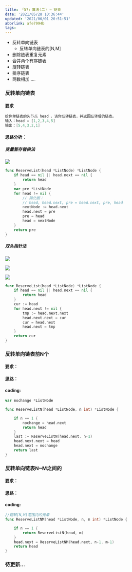 ```yaml
---
title: 「57」算法(二) → 链表
date: '2021/05/28 10:36:44'
updated: '2021/06/01 20:51:51'
abbrlink: afe7994b
tags:
---
```



* 反转单向链表
  * 反转单向链表的[N,M]
* 删除链表重复元素
* 合并两个有序链表
* 旋转链表
* 排序链表
* 两数相加 
....
<!--more-->

### 反转单向链表

#### 要求
```go
给你单链表的头节点 head ，请你反转链表，并返回反转后的链表。
输入：head = [1,2,3,4,5]
输出：[5,4,3,2,1]
```

#### 思路分析：

##### 变量暂存替换法
![](https://raw.githubusercontent.com/crab21/Images/master/clipboard_20210528_031731.png)

```go
func ReserveList(head *ListNode) *ListNode {
	if head == nil || head.next == nil {
		return head
	}
	var pre *ListNode
	for head != nil {
        // 简化版：
        // head, head.next, pre = head.next, pre, head
		nextNode := head.next
		head.next = pre
		pre = head
		head = nextNode
	}
	return pre
}
```

##### 双头指针法

![](https://raw.githubusercontent.com/crab21/Images/master/clipboard_20210528_031843.png)

![](https://raw.githubusercontent.com/crab21/Images/master/clipboard_20210528_031913.png)

![](https://raw.githubusercontent.com/crab21/Images/master/clipboard_20210528_031933.png)


```go
func ReserveList(head *ListNode) *ListNode {
	if head == nil || head.next == nil {
		return head
	}
	cur := head
	for head.next != nil {
		tmp := head.next.next
		head.next.next = cur
		cur = head.next
		head.next = tmp
	}
	return cur
}
```

### 反转单向链表前N个

#### 要求：

#### 思路：

#### coding:


```go
var nochange *ListNode

func ReserveListN(head *ListNode, n int) *ListNode {

	if n == 1 {
		nochange = head.next
		return head
	}
	last := ReserveListN(head.next, n-1)
	head.next.next = head
	head.next = nochange
	return last
}
```


### 反转单向链表N~M之间的

#### 要求：

#### 思路：

#### coding:


```go
//翻转[N,M]范围内的元素
func ReserveListNM(head *ListNode, n, m int) *ListNode {

	if n == 1 {
		return ReserveListN(head, m)
	}
	head.next = ReserveListNM(head.next, n-1, m-1)
	return head
}
```

### 待更新...